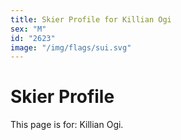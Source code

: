 ```yaml
---
title: Skier Profile for Killian Ogi
sex: "M"
id: "2623"
image: "/img/flags/sui.svg" 
---
```


# Skier Profile

This page is for: Killian Ogi.
    